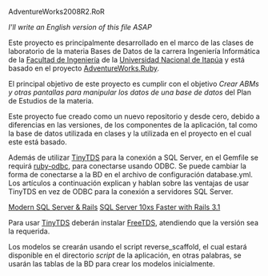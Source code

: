 AdventureWorks2008R2.RoR

*I'll write an English version of this file ASAP*

Este proyecto es principalmente desarrollado en el marco de las clases de laboratorio de la materia Bases de Datos de la carrera Ingeniería Informática de la [Facultad de Ingeniería](http://fiuni.edu.py) de la [Universidad Nacional de Itapúa](http://www.uni.edu.py) y está basado en el proyecto [AdventureWorks.Ruby](https://github.com/rails-sqlserver/AdventureWorks.Ruby).

El principal objetivo de este proyecto es cumplir con el objetivo *Crear ABMs y otras pantallas para manipular los datos de una base de datos* del Plan de Estudios de la materia.

Este proyecto fue creado como un nuevo repositorio y desde cero, debido a diferencias en las versiones, de los componentes de la aplicación, tal como la base de datos utilizada en clases y la utilizada en el proyecto en el cual este está basado.

Además de utilizar [TinyTDS](https://github.com/rails-sqlserver/tiny_tds/blob/master/README.md) para la conexión a SQL Server, en el Gemfile se requirá [ruby-odbc](http://rubygems.org/gems/ruby-odbc), para conectarse usando ODBC. Se puede cambiar la forma de conectarse a la BD en el archivo de configuración database.yml. 
Los artículos a continuación explican y hablan sobre las ventajas de usar TinyTDS en vez de ODBC para la conexión a servidores SQL Server.

[Modern SQL Server & Rails](http://www.engineyard.com/blog/2011/modern-sql-server-rails/)
[SQL Server 10xs Faster with Rails 3.1](http://www.engineyard.com/blog/2011/sql-server-10xs-faster-with-rails-3-1/)

Para usar [TinyTDS](https://github.com/rails-sqlserver/tiny_tds/blob/master/README.md) deberán instalar [FreeTDS](http://www.freetds.org), atendiendo que la versión sea la requerida.

  
Los modelos se crearán usando el script reverse_scaffold, el cual estará disponible en el directorio *script* de la aplicación, en otras palabras, se usarán las tablas de la BD para crear los modelos inicialmente.





